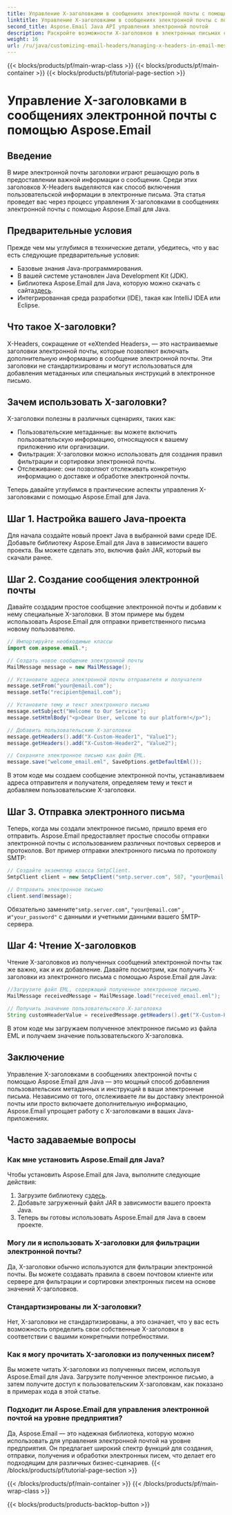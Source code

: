 ```yaml
---
title: Управление X-заголовками в сообщениях электронной почты с помощью Aspose.Email
linktitle: Управление X-заголовками в сообщениях электронной почты с помощью Aspose.Email
second_title: Aspose.Email Java API управления электронной почтой
description: Раскройте возможности X-заголовков в электронных письмах с помощью Aspose.Email для Java. Научитесь управлять пользовательскими метаданными и улучшать обработку электронной почты.
weight: 16
url: /ru/java/customizing-email-headers/managing-x-headers-in-email-messages/
---
```


{{< blocks/products/pf/main-wrap-class >}}
{{< blocks/products/pf/main-container >}}
{{< blocks/products/pf/tutorial-page-section >}}

# Управление X-заголовками в сообщениях электронной почты с помощью Aspose.Email


## Введение

В мире электронной почты заголовки играют решающую роль в предоставлении важной информации о сообщении. Среди этих заголовков X-Headers выделяются как способ включения пользовательской информации в электронные письма. Эта статья проведет вас через процесс управления X-заголовками в сообщениях электронной почты с помощью Aspose.Email для Java.

## Предварительные условия

Прежде чем мы углубимся в технические детали, убедитесь, что у вас есть следующие предварительные условия:

- Базовые знания Java-программирования.
- В вашей системе установлен Java Development Kit (JDK).
-  Библиотека Aspose.Email для Java, которую можно скачать с сайта[здесь](https://releases.aspose.com/email/java/).
- Интегрированная среда разработки (IDE), такая как IntelliJ IDEA или Eclipse.

## Что такое X-заголовки?

X-Headers, сокращение от «eXtended Headers», — это настраиваемые заголовки электронной почты, которые позволяют включать дополнительную информацию в сообщение электронной почты. Эти заголовки не стандартизированы и могут использоваться для добавления метаданных или специальных инструкций в электронное письмо.

## Зачем использовать X-заголовки?

X-заголовки полезны в различных сценариях, таких как:

- Пользовательские метаданные: вы можете включить пользовательскую информацию, относящуюся к вашему приложению или организации.
- Фильтрация: X-заголовки можно использовать для создания правил фильтрации и сортировки электронной почты.
- Отслеживание: они позволяют отслеживать конкретную информацию о доставке и обработке электронной почты.

Теперь давайте углубимся в практические аспекты управления X-заголовками с помощью Aspose.Email для Java.

## Шаг 1. Настройка вашего Java-проекта

Для начала создайте новый проект Java в выбранной вами среде IDE. Добавьте библиотеку Aspose.Email для Java в зависимости вашего проекта. Вы можете сделать это, включив файл JAR, который вы скачали ранее.

## Шаг 2. Создание сообщения электронной почты

Давайте создадим простое сообщение электронной почты и добавим к нему специальные X-заголовки. В этом примере мы будем использовать Aspose.Email для отправки приветственного письма новому пользователю.

```java
// Импортируйте необходимые классы
import com.aspose.email.*;

// Создать новое сообщение электронной почты
MailMessage message = new MailMessage();

// Установите адреса электронной почты отправителя и получателя
message.setFrom("your@email.com");
message.setTo("recipient@email.com");

// Установите тему и текст электронного письма
message.setSubject("Welcome to Our Service");
message.setHtmlBody("<p>Dear User, welcome to our platform!</p>");

// Добавить пользовательские X-заголовки
message.getHeaders().add("X-Custom-Header1", "Value1");
message.getHeaders().add("X-Custom-Header2", "Value2");

// Сохраните электронное письмо как файл EML.
message.save("welcome_email.eml", SaveOptions.getDefaultEml());
```

В этом коде мы создаем сообщение электронной почты, устанавливаем адреса отправителя и получателя, определяем тему и текст и добавляем пользовательские X-заголовки.

## Шаг 3. Отправка электронного письма

Теперь, когда мы создали электронное письмо, пришло время его отправить. Aspose.Email предоставляет простые способы отправки электронной почты с использованием различных почтовых серверов и протоколов. Вот пример отправки электронного письма по протоколу SMTP:

```java
// Создайте экземпляр класса SmtpClient.
SmtpClient client = new SmtpClient("smtp.server.com", 587, "your@email.com", "your_password");

// Отправить электронное письмо
client.send(message);
```

 Обязательно замените`"smtp.server.com"`, `"your@email.com"` , и`"your_password"` с данными и учетными данными вашего SMTP-сервера.

## Шаг 4: Чтение X-заголовков

Чтение X-заголовков из полученных сообщений электронной почты так же важно, как и их добавление. Давайте посмотрим, как получить X-заголовки из электронного письма с помощью Aspose.Email для Java:

```java
//Загрузите файл EML, содержащий полученное электронное письмо.
MailMessage receivedMessage = MailMessage.load("received_email.eml");

// Получить значение пользовательского X-заголовка
String customHeaderValue = receivedMessage.getHeaders().get("X-Custom-Header1");
```

В этом коде мы загружаем полученное электронное письмо из файла EML и получаем значение пользовательского X-заголовка.

## Заключение

Управление X-заголовками в сообщениях электронной почты с помощью Aspose.Email для Java — это мощный способ добавления пользовательских метаданных и инструкций в ваши электронные письма. Независимо от того, отслеживаете ли вы доставку электронной почты или просто включаете дополнительную информацию, Aspose.Email упрощает работу с X-заголовками в ваших Java-приложениях.

## Часто задаваемые вопросы

### Как мне установить Aspose.Email для Java?

Чтобы установить Aspose.Email для Java, выполните следующие действия:
1.  Загрузите библиотеку с[здесь](https://releases.aspose.com/email/java/).
2. Добавьте загруженный файл JAR в зависимости вашего проекта Java.
3. Теперь вы готовы использовать Aspose.Email для Java в своем проекте.

### Могу ли я использовать X-заголовки для фильтрации электронной почты?

Да, X-заголовки обычно используются для фильтрации электронной почты. Вы можете создавать правила в своем почтовом клиенте или сервере для фильтрации и сортировки электронных писем на основе значений X-заголовков.

### Стандартизированы ли X-заголовки?

Нет, X-заголовки не стандартизированы, а это означает, что у вас есть возможность определить свои собственные X-заголовки в соответствии с вашими конкретными потребностями.

### Как я могу прочитать X-заголовки из полученных писем?

Вы можете читать X-заголовки из полученных писем, используя Aspose.Email для Java. Загрузите полученное электронное письмо, а затем получите доступ к пользовательским X-заголовкам, как показано в примерах кода в этой статье.

### Подходит ли Aspose.Email для управления электронной почтой на уровне предприятия?

Да, Aspose.Email — это надежная библиотека, которую можно использовать для управления электронной почтой на уровне предприятия. Он предлагает широкий спектр функций для создания, отправки, получения и обработки электронных писем, что делает его подходящим для различных бизнес-сценариев.
{{< /blocks/products/pf/tutorial-page-section >}}

{{< /blocks/products/pf/main-container >}}
{{< /blocks/products/pf/main-wrap-class >}}

{{< blocks/products/products-backtop-button >}}
